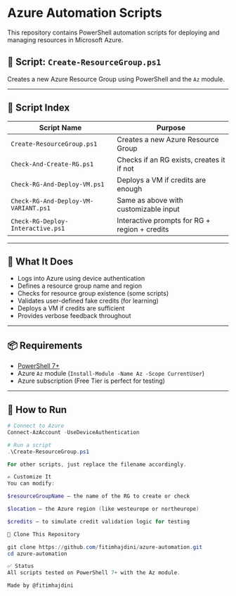 # Azure Automation Scripts

This repository contains PowerShell automation scripts for deploying and managing resources in Microsoft Azure.

## 🚀 Script: `Create-ResourceGroup.ps1`

Creates a new Azure Resource Group using PowerShell and the `Az` module.

---

## 📜 Script Index

| Script Name                           | Purpose                                           |
|--------------------------------------|---------------------------------------------------|
| `Create-ResourceGroup.ps1`           | Creates a new Azure Resource Group                |
| `Check-And-Create-RG.ps1`            | Checks if an RG exists, creates it if not        |
| `Check-RG-And-Deploy-VM.ps1`         | Deploys a VM if credits are enough               |
| `Check-RG-And-Deploy-VM-VARIANT.ps1` | Same as above with customizable input            |
| `Check-RG-Deploy-Interactive.ps1`    | Interactive prompts for RG + region + credits    |

---

## 🔧 What It Does

- Logs into Azure using device authentication
- Defines a resource group name and region
- Checks for resource group existence (some scripts)
- Validates user-defined fake credits (for learning)
- Deploys a VM if credits are sufficient
- Provides verbose feedback throughout

---

## 📦 Requirements

- [PowerShell 7+](https://learn.microsoft.com/en-us/powershell/)
- Azure `Az` module (`Install-Module -Name Az -Scope CurrentUser`)
- Azure subscription (Free Tier is perfect for testing)

---

## 🧪 How to Run

```powershell
# Connect to Azure
Connect-AzAccount -UseDeviceAuthentication

# Run a script
.\Create-ResourceGroup.ps1

For other scripts, just replace the filename accordingly.

✍️ Customize It
You can modify:

$resourceGroupName – the name of the RG to create or check

$location – the Azure region (like westeurope or northeurope)

$credits – to simulate credit validation logic for testing

🧬 Clone This Repository

git clone https://github.com/fitimhajdini/azure-automation.git
cd azure-automation

✅ Status
All scripts tested on PowerShell 7+ with the Az module.

Made by @fitimhajdini